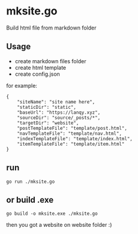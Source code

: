 # mksite.go

Build html file from markdown folder

## Usage

-   create markdown files folder
-   create html template
-   create config.json

for example:

```text
{
    "siteName": "site name here",
    "staticDir": "static",
    "baseUrl": "https://lanqy.xyz",
    "sourceDir": "source/_posts/*",
    "targetDir": "website",
    "postTemplateFile": "template/post.html",
    "navTemplateFile": "template/nav.html",
    "indexTemplateFile": "template/index.html",
    "itemTemplateFile": "template/item.html"
}
```

## run

```text
go run ./mksite.go
```

## or build .exe

```text
go build -o mksite.exe ./mksite.go
```

then you got a website on website folder :)

